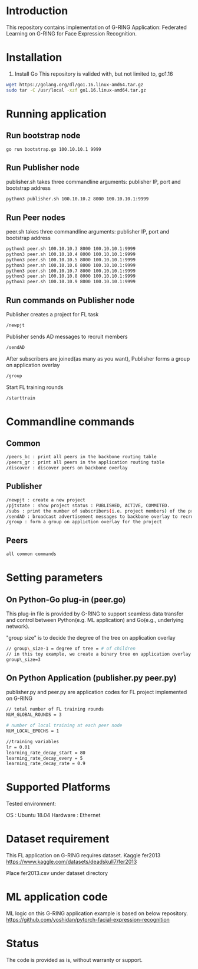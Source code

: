 # Introduction

This repository contains implementation of G-RING Application: Federated Learning on G-RING for Face Expression Recognition.

# Installation

1. Install Go
This repository is valided with, but not limited to, go1.16
```bash
wget https://golang.org/dl/go1.16.linux-amd64.tar.gz
sudo tar -C /usr/local -xzf go1.16.linux-amd64.tar.gz
```


# Running application

## Run bootstrap node

```bash
go run bootstrap.go 100.10.10.1 9999
```

## Run Publisher node

publisher.sh takes three commandline arguments: publisher IP, port and bootstrap address
```bash
python3 publisher.sh 100.10.10.2 8000 100.10.10.1:9999
```
## Run Peer nodes

peer.sh takes three commandline arguments: publisher IP, port and bootstrap address
```bash
python3 peer.sh 100.10.10.3 8000 100.10.10.1:9999
python3 peer.sh 100.10.10.4 8000 100.10.10.1:9999
python3 peer.sh 100.10.10.5 8000 100.10.10.1:9999
python3 peer.sh 100.10.10.6 8000 100.10.10.1:9999
python3 peer.sh 100.10.10.7 8000 100.10.10.1:9999
python3 peer.sh 100.10.10.8 8000 100.10.10.1:9999
python3 peer.sh 100.10.10.9 8000 100.10.10.1:9999
```

## Run commands on Publisher node

Publisher creates a project for FL task
```bash
/newpjt
```

Publisher sends AD messages to recruit members
```bash
/sendAD
```

After subscribers are joined(as many as you want),
Publisher forms a group on application overlay
```bash
/group
```

Start FL training rounds
```bash
/starttrain
```


# Commandline commands

## Common
```bash
/peers_bc : print all peers in the backbone routing table
/peers_gr : print all peers in the application routing table
/discover : discover peers on backbone overlay
```
## Publisher
```bash
/newpjt : create a new project
/pjtstate : show project status : PUBLISHED, ACTIVE, COMMITED.
/subs : print the number of subscribers(i.e. project members) of the project
/sendAD : broadcast advertisement messages to backbone overlay to recruit project members
/group : form a group on appliction overlay for the project
```

## Peers
```bash
all common commands
```

# Setting parameters

## On Python-Go plug-in (peer.go)
This plug-in file is provided by G-RING to support seamless data transfer and control between Python(e.g. ML application) and Go(e.g., underlying network).

"group size" is to decide the degree of the tree on application overlay
```bash
// group\_size-1 = degree of tree = # of children
// in this toy example, we create a binary tree on application overlay
group\_size=3
```

## On Python Application (publisher.py peer.py)
publisher.py and peer.py are application codes for FL project implemented on G-RING

```bash
// total number of FL training rounds
NUM_GLOBAL_ROUNDS = 3

# number of local training at each peer node
NUM_LOCAL_EPOCHS = 1 
```

```bash
//training variables
lr = 0.01
learning_rate_decay_start = 80
learning_rate_decay_every = 5
learning_rate_decay_rate = 0.9
```

# Supported Platforms

Tested environment:

OS : Ubuntu 18.04
Hardware : Ethernet

# Dataset requirement
This FL application on G-RING requires dataset.
Kaggle fer2013
https://www.kaggle.com/datasets/deadskull7/fer2013

Place fer2013.csv under dataset directory


# ML application code
ML logic on this G-RING application example is based on below repository.
https://github.com/yoshidan/pytorch-facial-expression-recognition


# Status
The code is provided as is, without warranty or support.
